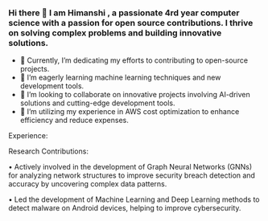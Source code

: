 ### Hi there 👋 I am Himanshi , a passionate 4rd year computer science with a passion for open source contributions. I thrive on solving complex problems and building innovative solutions.

- 🔭 Currently, I’m dedicating my efforts to contributing to open-source projects.
- 🌱 I’m eagerly learning machine learning techniques and new development tools.
- 👯 I’m looking to collaborate on innovative projects involving AI-driven solutions and cutting-edge development tools.
- 🤔 I’m utilizing my experience in AWS cost optimization to enhance efficiency and reduce expenses.

Experience:

Research Contributions:

•	Actively involved in the development of Graph Neural Networks (GNNs) for analyzing network structures to improve security breach detection and accuracy by uncovering complex data patterns.

•	Led the development of Machine Learning and Deep Learning methods to detect malware on Android devices, helping to improve cybersecurity.


